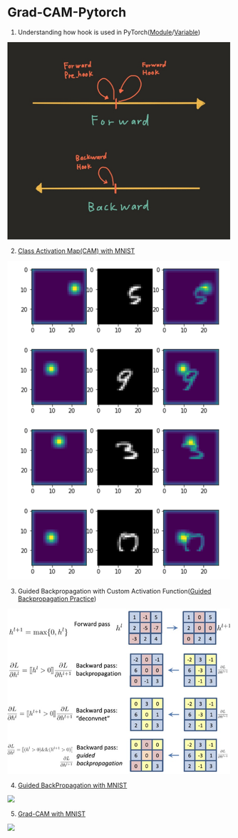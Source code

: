 # Grad-CAM-Pytorch



1. Understanding how hook is used in PyTorch([Module](./hook_practice/Module_Hook_Practice.ipynb)/[Variable](./hook_practice/Variable_Hook_Practice.ipynb))

<img src="./hook_practice/asset/hook.jpeg" width="500">

2. [Class Activation Map(CAM) with MNIST](./CAM_MNIST.ipynb)

<img src="./cam_max.png" width="500">

3. Guided Backpropagation with Custom Activation Function([Guided Backpropagation Practice](./guided_backprop_practice/Guided_Backpropagation.ipynb))

<img src="./guided_backprop_practice/guided_backprop.jpg" width="500">

4. [Guided BackPropagation with MNIST](https://github.com/GunhoChoi/Grad-CAM-Pytorch/blob/master/GuidedBackprop_MNIST.ipynb
)

<img src="https://github.com/GunhoChoi/Grad-CAM-Pytorch/blob/master/guided_backprop_practice/Guidedbackprop.png" width="500">

5. [Grad-CAM with MNIST](https://github.com/GunhoChoi/Grad-CAM-Pytorch/blob/master/GradCAM_MNIST.ipynb)

<img src ="https://github.com/GunhoChoi/Grad-CAM-Pytorch/blob/master/gradcam.png" width="500">
